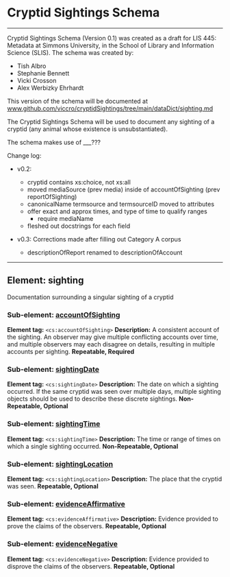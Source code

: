 # Cryptid Sightings Schema

***
Cryptid Sightings Schema (Version 0.1) was created as a draft for LIS 445: Metadata at Simmons 
University, in the School of Library and Information Science (SLIS). The schema was created by:
* Tish Albro
* Stephanie Bennett
* Vicki Crosson
* Alex Werbizky Ehrhardt

This version of the schema will be documented at www.github.com/viccro/cryptidSightings/tree/main/dataDict/sighting.md

The Cryptid Sightings Schema will be used to document any sighting of a cryptid (any animal whose 
existence is unsubstantiated). 

The schema makes use of ___???

Change log:
* v0.2: 
    * cryptid contains xs:choice, not xs:all
    * moved mediaSource (prev media) inside of accountOfSighting (prev reportOfSighting)
    * canonicalName termsource and termsourceID moved to attributes
    * offer exact and approx times, and type of time to qualify ranges
        * require mediaName
    * fleshed out docstrings for each field

* v0.3: Corrections made after filling out Category A corpus
    * descriptionOfReport renamed to descriptionOfAccount
***

## Element: sighting
Documentation surrounding a singular sighting of a cryptid

### Sub-element: [accountOfSighting](account.md)
**Element tag:** `<cs:accountOfSighting>`
**Description:** A consistent account of the sighting. An observer may give multiple conflicting accounts over time, and multiple observers may each disagree on details, resulting in multiple accounts per sighting.
**Repeatable, Required** 

### Sub-element: [sightingDate](date.md)
**Element tag:** `<cs:sightingDate>`
**Description:** The date on which a sighting occurred. If the same cryptid was seen over multiple days, multiple sighting objects should be used to describe these discrete sightings.
**Non-Repeatable, Optional** 

### Sub-element: [sightingTime](time.md)
**Element tag:** `<cs:sightingTime>`
**Description:** The time or range of times on which a single sighting occurred.
**Non-Repeatable, Optional** 

### Sub-element: [sightingLocation](location.md)
**Element tag:** `<cs:sightingLocation>`
**Description:** The place that the cryptid was seen.
**Repeatable, Optional** 

### Sub-element: [evidenceAffirmative](evidence.md)
**Element tag:** `<cs:evidenceAffirmative>`
**Description:** Evidence provided to prove the claims of the observers.
**Repeatable, Optional** 

### Sub-element: [evidenceNegative](evidence.md)
**Element tag:** `<cs:evidenceNegative>`
**Description:** Evidence provided to disprove the claims of the observers.
**Repeatable, Optional** 